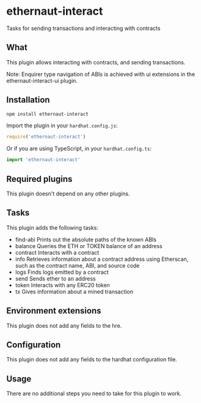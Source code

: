 # ethernaut-interact

Tasks for sending transactions and interacting with contracts

## What

This plugin allows interacting with contracts, and sending transactions.

Note: Enquirer type navigation of ABIs is achieved with ui extensions in the ethernaut-interact-ui plugin.

## Installation

```bash
npm install ethernaut-interact
```

Import the plugin in your `hardhat.config.js`:

```js
require('ethernaut-interact')
```

Or if you are using TypeScript, in your `hardhat.config.ts`:

```ts
import 'ethernaut-interact'
```

## Required plugins

This plugin doesn't depend on any other plugins.

## Tasks

This plugin adds the following tasks:

- find-abi Prints out the absolute paths of the known ABIs
- balance Queries the ETH or TOKEN balance of an address
- contract Interacts with a contract
- info Retrieves information about a contract address using Etherscan, such as the contract name, ABI, and source code
- logs Finds logs emitted by a contract
- send Sends ether to an address
- token Interacts with any ERC20 token
- tx Gives information about a mined transaction

## Environment extensions

This plugin does not add any fields to the hre.

## Configuration

This plugin does not add any fields to the hardhat configuration file.

## Usage

There are no additional steps you need to take for this plugin to work.
